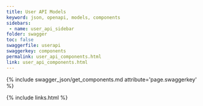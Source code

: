 ```yaml
---
title: User API Models
keyword: json, openapi, models, components
sidebars:
 - name: user_api_sidebar
folder: swagger
toc: false
swaggerfile: userapi
swaggerkey: components
permalink: user_api_components.html
link: user_api_components.html
---
```

{% include swagger_json/get_components.md attribute='page.swaggerkey' %}

{% include links.html %}

